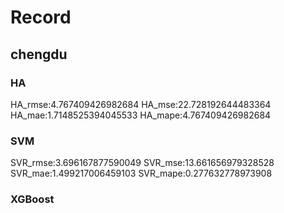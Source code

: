 # Record

## chengdu

### HA

HA_rmse:4.767409426982684
HA_mse:22.728192644483364
HA_mae:1.7148525394045533
HA_mape:4.767409426982684

### SVM

SVR_rmse:3.696167877590049 
SVR_mse:13.661656979328528 
SVR_mae:1.499217006459103 
SVR_mape:0.277632778973908

### XGBoost

